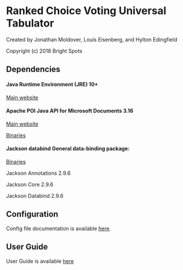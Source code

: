 # Ranked Choice Voting Universal Tabulator
Created by Jonathan Moldover, Louis Eisenberg, and Hylton Edingfield

Copyright (c) 2018 Bright Spots

## Dependencies

#### Java Runtime Environment (JRE) 10+

[Main website](http://www.oracle.com/technetwork/java/javase/downloads/index.html)

#### Apache POI Java API for Microsoft Documents 3.16
[Main website](https://poi.apache.org/index.html)

[Binaries](https://archive.apache.org/dist/poi/release/bin/poi-bin-3.16-20170419.tar.gz)

#### Jackson databind General data-binding package:
[Binaries](http://central.maven.org/maven2/com/fasterxml/jackson/core/)

Jackson Annotations 2.9.6

Jackson Core 2.9.6

Jackson Databind 2.9.6


## Configuration
Config file documentation is available [here](src/main/resources/config_file_documentation.txt).

## User Guide
User Guide is available [here](UserGuide.txt)